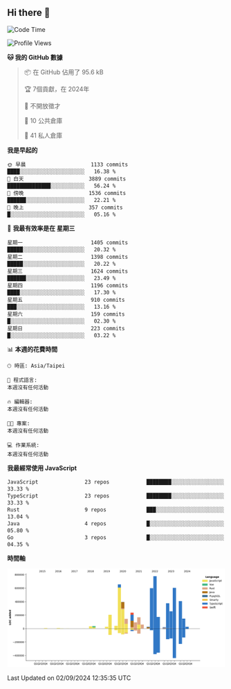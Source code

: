 ## Hi there 👋

<!--START_SECTION:waka-->
![Code Time](http://img.shields.io/badge/Code%20Time-0%20secs-blue)

![Profile Views](http://img.shields.io/badge/%E5%80%8B%E4%BA%BA%E9%A0%81%E9%9D%A2%E7%80%8F%E8%A6%BD%E6%AC%A1%E6%95%B8-0-blue)

**🐱 我的 GitHub 數據** 

> 📦 在 GitHub 佔用了 95.6 kB 
 > 
> 🏆  7個貢獻，在 2024年
 > 
> 🚫 不開放徵才
 > 
> 📜 10 公共倉庫 
 > 
> 🔑 41 私人倉庫 
 > 
**我是早起的** 

```text
🌞 早晨                     1133 commits        ████░░░░░░░░░░░░░░░░░░░░░   16.38 % 
🌆 白天                     3889 commits        ██████████████░░░░░░░░░░░   56.24 % 
🌃 傍晚                     1536 commits        ██████░░░░░░░░░░░░░░░░░░░   22.21 % 
🌙 晚上                     357 commits         █░░░░░░░░░░░░░░░░░░░░░░░░   05.16 % 
```
📅 **我最有效率是在 星期三** 

```text
星期一                      1405 commits        █████░░░░░░░░░░░░░░░░░░░░   20.32 % 
星期二                      1398 commits        █████░░░░░░░░░░░░░░░░░░░░   20.22 % 
星期三                      1624 commits        ██████░░░░░░░░░░░░░░░░░░░   23.49 % 
星期四                      1196 commits        ████░░░░░░░░░░░░░░░░░░░░░   17.30 % 
星期五                      910 commits         ███░░░░░░░░░░░░░░░░░░░░░░   13.16 % 
星期六                      159 commits         █░░░░░░░░░░░░░░░░░░░░░░░░   02.30 % 
星期日                      223 commits         █░░░░░░░░░░░░░░░░░░░░░░░░   03.22 % 
```


📊 **本週的花費時間** 

```text
🕑︎ 時區: Asia/Taipei

💬 程式語言: 
本週沒有任何活動

🔥 編輯器: 
本週沒有任何活動

🐱‍💻 專案: 
本週沒有任何活動

💻 作業系統: 
本週沒有任何活動
```

**我最經常使用 JavaScript** 

```text
JavaScript               23 repos            ████████░░░░░░░░░░░░░░░░░   33.33 % 
TypeScript               23 repos            ████████░░░░░░░░░░░░░░░░░   33.33 % 
Rust                     9 repos             ███░░░░░░░░░░░░░░░░░░░░░░   13.04 % 
Java                     4 repos             █░░░░░░░░░░░░░░░░░░░░░░░░   05.80 % 
Go                       3 repos             █░░░░░░░░░░░░░░░░░░░░░░░░   04.35 % 
```



**時間軸**

![Lines of Code chart](https://raw.githubusercontent.com/jos61404/jos61404/main/assets/bar_graph.png)


 Last Updated on 02/09/2024 12:35:35 UTC
<!--END_SECTION:waka-->



<!--
**jos61404/jos61404** is a ✨ _special_ ✨ repository because its `README.md` (this file) appears on your GitHub profile.

Here are some ideas to get you started:

- 🔭 I’m currently working on ...
- 🌱 I’m currently learning ...
- 👯 I’m looking to collaborate on ...
- 🤔 I’m looking for help with ...
- 💬 Ask me about ...
- 📫 How to reach me: ...
- 😄 Pronouns: ...
- ⚡ Fun fact: ...
-->
